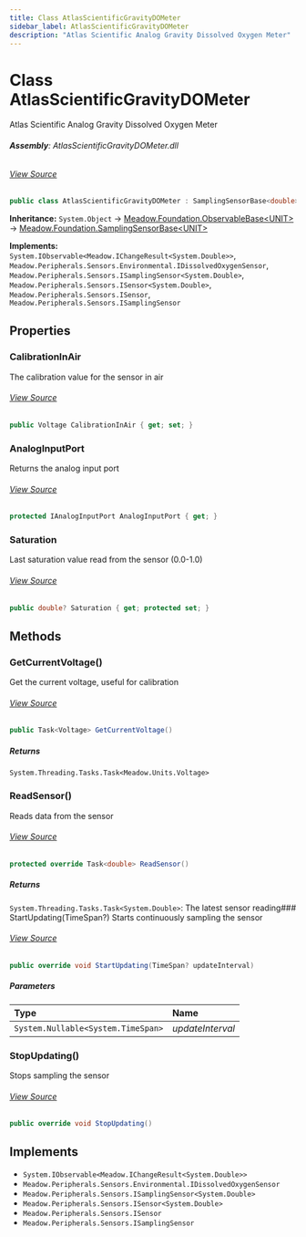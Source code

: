 ```yaml
---
title: Class AtlasScientificGravityDOMeter
sidebar_label: AtlasScientificGravityDOMeter
description: "Atlas Scientific Analog Gravity Dissolved Oxygen Meter"
---
```

# Class AtlasScientificGravityDOMeter
Atlas Scientific Analog Gravity Dissolved Oxygen Meter

###### **Assembly**: AtlasScientificGravityDOMeter.dll
###### [View Source](https://github.com/WildernessLabs/Meadow.Foundation.git/blob/develop/Source/Meadow.Foundation.Peripherals/Sensors.Environmental.AtlasScientificGravityDOMeter/Driver/AtlasScientificGravityDOMeter.cs#L12)
```csharp title="Declaration"
public class AtlasScientificGravityDOMeter : SamplingSensorBase<double>, IObservable<IChangeResult<double>>, IDissolvedOxygenSensor, ISamplingSensor<double>, ISensor<double>, ISensor, ISamplingSensor
```
**Inheritance:** `System.Object` -> [Meadow.Foundation.ObservableBase&lt;UNIT&gt;](../Meadow.Foundation/ObservableBase`UNIT`) -> [Meadow.Foundation.SamplingSensorBase&lt;UNIT&gt;](../Meadow.Foundation/SamplingSensorBase`UNIT`)

**Implements:**  
`System.IObservable<Meadow.IChangeResult<System.Double>>`, `Meadow.Peripherals.Sensors.Environmental.IDissolvedOxygenSensor`, `Meadow.Peripherals.Sensors.ISamplingSensor<System.Double>`, `Meadow.Peripherals.Sensors.ISensor<System.Double>`, `Meadow.Peripherals.Sensors.ISensor`, `Meadow.Peripherals.Sensors.ISamplingSensor`

## Properties
### CalibrationInAir
The calibration value for the sensor in air
###### [View Source](https://github.com/WildernessLabs/Meadow.Foundation.git/blob/develop/Source/Meadow.Foundation.Peripherals/Sensors.Environmental.AtlasScientificGravityDOMeter/Driver/AtlasScientificGravityDOMeter.cs#L17)
```csharp title="Declaration"
public Voltage CalibrationInAir { get; set; }
```
### AnalogInputPort
Returns the analog input port
###### [View Source](https://github.com/WildernessLabs/Meadow.Foundation.git/blob/develop/Source/Meadow.Foundation.Peripherals/Sensors.Environmental.AtlasScientificGravityDOMeter/Driver/AtlasScientificGravityDOMeter.cs#L22)
```csharp title="Declaration"
protected IAnalogInputPort AnalogInputPort { get; }
```
### Saturation
Last saturation value read from the sensor (0.0-1.0)
###### [View Source](https://github.com/WildernessLabs/Meadow.Foundation.git/blob/develop/Source/Meadow.Foundation.Peripherals/Sensors.Environmental.AtlasScientificGravityDOMeter/Driver/AtlasScientificGravityDOMeter.cs#L27)
```csharp title="Declaration"
public double? Saturation { get; protected set; }
```
## Methods
### GetCurrentVoltage()
Get the current voltage, useful for calibration
###### [View Source](https://github.com/WildernessLabs/Meadow.Foundation.git/blob/develop/Source/Meadow.Foundation.Peripherals/Sensors.Environmental.AtlasScientificGravityDOMeter/Driver/AtlasScientificGravityDOMeter.cs#L68)
```csharp title="Declaration"
public Task<Voltage> GetCurrentVoltage()
```

##### Returns

`System.Threading.Tasks.Task<Meadow.Units.Voltage>`
### ReadSensor()
Reads data from the sensor
###### [View Source](https://github.com/WildernessLabs/Meadow.Foundation.git/blob/develop/Source/Meadow.Foundation.Peripherals/Sensors.Environmental.AtlasScientificGravityDOMeter/Driver/AtlasScientificGravityDOMeter.cs#L77)
```csharp title="Declaration"
protected override Task<double> ReadSensor()
```

##### Returns

`System.Threading.Tasks.Task<System.Double>`: The latest sensor reading### StartUpdating(TimeSpan?)
Starts continuously sampling the sensor
###### [View Source](https://github.com/WildernessLabs/Meadow.Foundation.git/blob/develop/Source/Meadow.Foundation.Peripherals/Sensors.Environmental.AtlasScientificGravityDOMeter/Driver/AtlasScientificGravityDOMeter.cs#L88)
```csharp title="Declaration"
public override void StartUpdating(TimeSpan? updateInterval)
```

##### Parameters

| Type | Name |
|:--- |:--- |
| `System.Nullable<System.TimeSpan>` | *updateInterval* |

### StopUpdating()
Stops sampling the sensor
###### [View Source](https://github.com/WildernessLabs/Meadow.Foundation.git/blob/develop/Source/Meadow.Foundation.Peripherals/Sensors.Environmental.AtlasScientificGravityDOMeter/Driver/AtlasScientificGravityDOMeter.cs#L101)
```csharp title="Declaration"
public override void StopUpdating()
```

## Implements

* `System.IObservable<Meadow.IChangeResult<System.Double>>`
* `Meadow.Peripherals.Sensors.Environmental.IDissolvedOxygenSensor`
* `Meadow.Peripherals.Sensors.ISamplingSensor<System.Double>`
* `Meadow.Peripherals.Sensors.ISensor<System.Double>`
* `Meadow.Peripherals.Sensors.ISensor`
* `Meadow.Peripherals.Sensors.ISamplingSensor`
